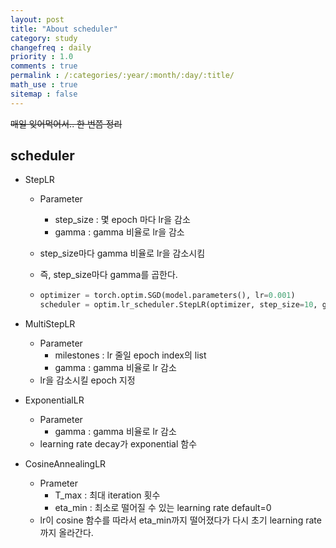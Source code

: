 ```yaml
---
layout: post
title: "About scheduler"
category: study
changefreq : daily
priority : 1.0
comments : true
permalink : /:categories/:year/:month/:day/:title/
math_use : true
sitemap : false
---
```




~~매일 잊어먹어서.. 한 번쯤 정리~~

## scheduler

- StepLR

  - Parameter

    - step_size : 몇 epoch 마다 lr을 감소
    - gamma : gamma 비율로 lr을 감소

  - step_size마다 gamma 비율로 lr을 감소시킴

  - 즉, step_size마다 gamma를 곱한다.

  - ```python
    optimizer = torch.optim.SGD(model.parameters(), lr=0.001)
    scheduler = optim.lr_scheduler.StepLR(optimizer, step_size=10, gamma=0.5)
    ```

    

- MultiStepLR

  - Parameter
    - milestones : lr 줄일 epoch index의 list
    - gamma : gamma 비율로 lr 감소
  - lr을 감소시킬 epoch 지정



- ExponentialLR
  - Parameter
    - gamma : gamma 비율로 lr 감소
  - learning rate decay가 exponential 함수



- CosineAnnealingLR
  - Prameter
    - T_max : 최대 iteration 횟수
    - eta_min : 최소로 떨어질 수 있는 learning rate default=0
  - lr이 cosine 함수를 따라서 eta_min까지 떨어졌다가 다시 초기 learning rate까지 올라간다.
